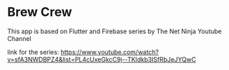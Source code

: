 # Brew Crew

This app is based on Flutter and Firebase series by The Net Ninja Youtube Channel

link for the series: https://www.youtube.com/watch?v=sfA3NWDBPZ4&list=PL4cUxeGkcC9j--TKIdkb3ISfRbJeJYQwC
